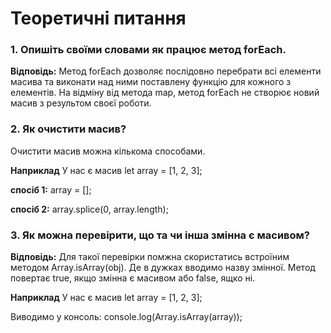 # **Теоретичні питання**

### **1. Опишіть своїми словами як працює метод forEach.**

**Відповідь:**
Метод forEach дозволяє послідовно перебрати всі елементи масива та виконати над ними поставлену функцію для кожного з елементів.
На відміну від метода map, метод forEach не створює новий масив з результом своєї роботи.

### **2. Як очистити масив?**

Очистити масив можна кількома способами.

**Наприклад**
У нас є масив let array = [1, 2, 3];

**спосіб 1:**
array = [];

**спосіб 2:**
array.splice(0, array.length);

### **3. Як можна перевірити, що та чи інша змінна є масивом?**

**Відповідь:**
Для такої перевірки помжна скористатись встроїним методом Array.isArray(obj). Де в дужках вводимо назву змінної.
Метод повертає true, якщо змінна є масивом або false, ящко ні.

**Наприклад**
У нас є масив let array = [1, 2, 3];

Виводимо у консоль:
console.log(Array.isArray(array));
